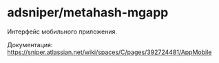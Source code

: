 # adsniper/metahash-mgapp

Интерфейс мобильного приложения.

Документация: https://sniper.atlassian.net/wiki/spaces/C/pages/392724481/AppMobile
